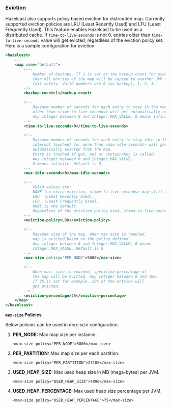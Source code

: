 
### Eviction

Hazelcast also supports policy based eviction for distributed map. Currently supported eviction policies are LRU (Least Recently Used) and LFU (Least Frequently Used). This feature enables Hazelcast to be used as a distributed cache. If `time-to-live-seconds` is not 0, entries older than `time-to-live-seconds` value will get evicted,
regardless of the eviction policy set. Here is a sample configuration for eviction:

```xml
<hazelcast>
    ...
    <map name="default">
        <!--
            Number of backups. If 1 is set as the backup-count for example,
            then all entries of the map will be copied to another JVM for
            fail-safety. Valid numbers are 0 (no backup), 1, 2, 3.
        -->
        <backup-count>1</backup-count>

        <!--
            Maximum number of seconds for each entry to stay in the map. Entries that are
            older than <time-to-live-seconds> will get automatically evicted from the map.
            Any integer between 0 and Integer.MAX_VALUE. 0 means infinite. Default is 0.
        -->
        <time-to-live-seconds>0</time-to-live-seconds>

        <!--
            Maximum number of seconds for each entry to stay idle in the map. Entries that are
            idle(not touched) for more than <max-idle-seconds> will get
            automatically evicted from the map.
            Entry is touched if get, put or containsKey is called.
            Any integer between 0 and Integer.MAX_VALUE.
            0 means infinite. Default is 0.
        -->
        <max-idle-seconds>0</max-idle-seconds>

        <!--
            Valid values are:
            NONE (no extra eviction, <time-to-live-seconds> may still apply),
            LRU  (Least Recently Used),
            LFU  (Least Frequently Used).
            NONE is the default.
            Regardless of the eviction policy used, <time-to-live-seconds> will still apply. 
        -->
        <eviction-policy>LRU</eviction-policy>

        <!--
            Maximum size of the map. When max size is reached,
            map is evicted based on the policy defined.
            Any integer between 0 and Integer.MAX_VALUE. 0 means
            Integer.MAX_VALUE. Default is 0.
        -->
        <max-size policy="PER_NODE">5000</max-size>

        <!--
            When max. size is reached, specified percentage of
            the map will be evicted. Any integer between 0 and 100.
            If 25 is set for example, 25% of the entries will
            get evicted.
        -->
        <eviction-percentage>25</eviction-percentage>
    </map>
</hazelcast>
```

**`max-size` Policies**

Below policies can be used in *max-size* configuration.

1.  **PER\_NODE:** Max map size per instance.

    ```
    <max-size policy="PER_NODE">5000</max-size>
    ```
    
2.  **PER\_PARTITION:** Max map size per each partition.

    ```
    <max-size policy="PER_PARTITION">27100</max-size>
    ```
    
3.  **USED\_HEAP\_SIZE:** Max used heap size in MB (mega-bytes) per JVM.

    ```
    <max-size policy="USED_HEAP_SIZE">4096</max-size>
    ```
    
4.  **USED\_HEAP\_PERCENTAGE:** Max used heap size percentage per JVM.

    ```
    <max-size policy="USED_HEAP_PERCENTAGE">75</max-size>
    ```




